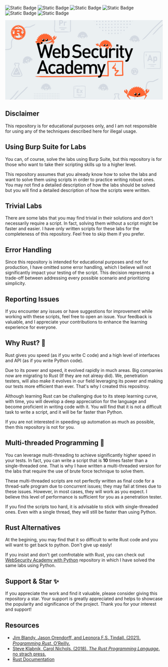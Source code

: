 ![Static Badge](https://img.shields.io/badge/Developed%20on-GNU%20Linux-red)
![Static Badge](https://img.shields.io/badge/rustc-v1.73.0--nightly-bright)
![Static Badge](https://img.shields.io/badge/License-GPLv3-green)
![Static Badge](https://img.shields.io/badge/Topics-19-red)
![Static Badge](https://img.shields.io/badge/Labs-162-blue)
![Static Badge](https://img.shields.io/badge/Multi--threaded%20Labs-13-yellow)

![WebScurity Academy](./web-security-rust.png)

## Disclaimer

This repository is for educational purposes only, and I am not responsible for using any of the techniques described here for illegal usage.

## Using Burp Suite for Labs

You can, of course, solve the labs using Burp Suite, but this repository is for those who want to take their scripting skills up to a higher level.

This repository assumes that you already know how to solve the labs and want to solve them using scripts in order to practice writing robust ones.
You may not find a detailed description of how the labs should be solved but you will find a detailed description of how the scripts were written.

## Trivial Labs

There are some labs that you may find trivial in their solutions and don't necessarily require a script. In fact, solving them without a script might be faster and easier. I have only written scripts for these labs for the completeness of this repository. Feel free to skip them if you prefer.

## Error Handling

Since this repository is intended for educational purposes and not for production, I have omitted some error handling, which I believe will not significantly impact your testing of the script. This decision represents a trade-off between addressing every possible scenario and prioritizing simplicity.

## Reporting Issues

If you encounter any issues or have suggestions for improvement while working with these scripts, feel free to open an issue.
Your feedback is valuable, and I appreciate your contributions to enhance the learning experience for everyone.

## Why Rust? 🦂

Rust gives you speed (as if you write C code) and a high level of interfaces and API (as if you write Python code).

Due to its power and speed, it evolved rapidly in much areas. Big companies now are migrating to Rust (If they are not alreay did).
We, penetration testers, will also make it evolves in our field leveraging its power and making our tests more efficient than ever. That's why I created this repositroy.

Although learning Rust can be challenging due to its steep learning curve, with time, you will develop a deep appreciation for the language and become proficient in writing code with it. You will find that it is not a difficult task to write a script, and it will be far faster than Python.

If you are not interested in speeding up automation as much as possible, then this repository is not for you.

## Multi-threaded Programming 🚀

You can leverage multi-threading to achieve significantly higher speed in your tests. In fact, you can write a script that is **10** times faster than a single-threaded one. That is why I have written a multi-threaded version for the labs that require the use of brute force technique to solve them.

These multi-threaded scripts are not perfectly written as final code for a thread-safe program due to concurrent issues; they may fail at times due to these issues. However, in most cases, they will work as you expect. I believe this level of performance is sufficient for you as a penetration tester.

If you find the scripts too hard, it is advisable to stick with single-threaded ones. Even with a single thread, they will still be faster than using Python.

## Rust Alternatives

At the begining, you may find that it so difficult to write Rust code and you will want to get back to python. Don't give up easly!

If you insist and don't get comfrotable with Rust, you can check out [WebSecurity Academy with Python](https://github.com/elqal3awii/WebSecurity-Academy-with-Python) repository in which I have solved the same labs using Python.

## Support & Star ✨

If you appreciate the work and find it valuable, please consider giving this repository a star. Your support is greatly appreciated and helps to showcase the popularity and significance of the project. Thank you for your interest and support!

## Resources

- [Jim Blandy, Jason Orendorﬀ, and Leonora F.S. Tindall. (2021). _Programming Rust_. O’Reilly.](https://www.goodreads.com/book/show/25550614-programming-rust?ref=nav_sb_ss_2_16)
- [Steve Klabnik, Carol Nichols. (2018). _The Rust Programming Language_. no strach press.](https://doc.rust-lang.org/book/title-page.html)
- [Rust Documentation](https://doc.rust-lang.org/beta/)
